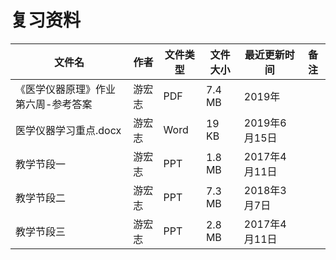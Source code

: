 # 复习资料

文件名|作者|文件类型|文件大小|最近更新时间|备注
---|---|---|---|---|---
《医学仪器原理》作业第六周-参考答案|游宏志|PDF|7.4 MB|2019年
医学仪器学习重点.docx|游宏志|Word|19 KB|2019年6月15日
教学节段一|游宏志|PPT|1.8 MB|2017年4月11日
教学节段二|游宏志|PPT|7.3 MB|2018年3月7日
教学节段三|游宏志|PPT|2.8 MB|2017年4月11日
